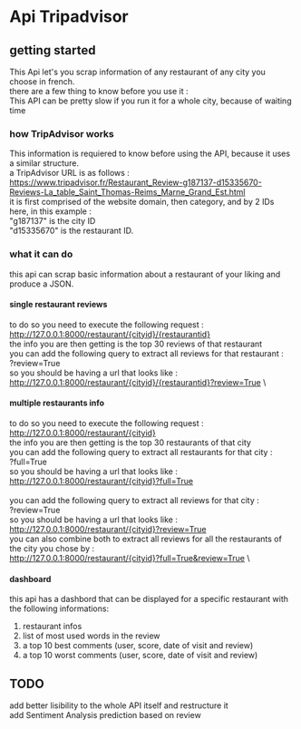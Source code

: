 # Api Tripadvisor

## getting started
This Api let's you scrap information of any restaurant of any city you choose in french.\
there are a few thing to know before you use it :\
This API can be pretty slow if you run it for a whole city, because of waiting time

### how TripAdvisor works
This information is requiered to know before using the API, because it uses a similar structure.\
a TripAdvisor URL is as follows :\
https://www.tripadvisor.fr/Restaurant_Review-g187137-d15335670-Reviews-La_table_Saint_Thomas-Reims_Marne_Grand_Est.html \
it is first comprised of the website domain, then category, and by 2 IDs\
here, in this example :\
"g187137" is the city ID\
"d15335670" is the restaurant ID.

### what it can do
this api can scrap basic information about a restaurant of your liking and produce a JSON.

#### single restaurant reviews
to do so you need to execute the following request : \
http://127.0.0.1:8000/restaurant/{cityid}/{restaurantid} \
the info you are then getting is the top 30 reviews of that restaurant\
you can add the following query to extract all reviews for that restaurant :\
    ?review=True \
so you should be having a url that looks like : \
    http://127.0.0.1:8000/restaurant/{cityid}/{restaurantid}?review=True \

#### multiple restaurants info 
to do so you need to execute the following request : \
    http://127.0.0.1:8000/restaurant/{cityid} \
the info you are then getting is the top 30 restaurants of that city\
you can add the following query to extract all restaurants for that city :\
    ?full=True \
so you should be having a url that looks like : \
    http://127.0.0.1:8000/restaurant/{cityid}?full=True \
\
you can add the following query to extract all reviews for that city :\
    ?review=True \
so you should be having a url that looks like : \
    http://127.0.0.1:8000/restaurant/{cityid}?review=True \
you can also combine both to extract all reviews for all the restaurants of the city you chose by : \
    http://127.0.0.1:8000/restaurant/{cityid}?full=True&review=True \

#### dashboard
this api has a dashbord that can be displayed for a specific restaurant with the following informations:
1. restaurant infos
2. list of most used words in the review
3. a top 10 best comments (user, score, date of visit and review)
4. a top 10 worst comments (user, score, date of visit and review)

## TODO
add better lisibility to the whole API itself and restructure it \
add Sentiment Analysis prediction based on review
